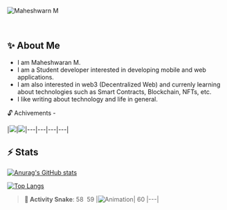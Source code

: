 <img src="https://user-images.githubusercontent.com/85986691/217023920-a17460da-dd41-4e6b-935f-fbdab474d072.png"
 alt="Maheshwarn M" />

<a href="https://twitter.com/Mahesh_devspace" rel="nofollow"><img alt="" src="https://camo.githubusercontent.com/f558aef090eaabdd1b075b0255b42836f972ca92de3f8a2d066fff67cc544668/68747470733a2f2f696d672e736869656c64732e696f2f62616467652f547769747465722d3144413146323f7374796c653d6e6f726d616c266c6f676f3d74776974746572266c6f676f436f6c6f723d7768697465" data-canonical-src="https://img.shields.io/badge/Twitter-1DA1F2?style=normal&amp;logo=twitter&amp;logoColor=white" style="max-width: 100%;"></a>
<a href="https://www.linkedin.com/in/mahesh-devspace/}" rel="nofollow"><img alt="" src="https://camo.githubusercontent.com/46b4cacba29b90c400d3d8990aca63573cb42df06f696e05ac63768b61720c20/68747470733a2f2f696d672e736869656c64732e696f2f62616467652f4c696e6b6564496e2d3030373742353f7374796c653d6e6f726d616c266c6f676f3d6c696e6b6564696e266c6f676f436f6c6f723d7768697465" data-canonical-src="https://img.shields.io/badge/LinkedIn-0077B5?style=normal&amp;logo=linkedin&amp;logoColor=white" style="max-width: 100%;"></a>

## ✨ About Me
 - I am Maheshwaran M. 
 - I am a Student developer interested in developing mobile and web applications.
 - I am also interested in web3 (Decentralized Web) and currenly learning about technologies such as Smart Contracts, Blockchain, NFTs, etc.
 - I like writing about technology and life in general.
 
 🔓 Achivements - 
 
 |![](https://github.githubassets.com/images/modules/profile/achievements/pull-shark-default.png)|![](https://github.githubassets.com/images/modules/profile/achievements/yolo-default.png)|---|---|---|---|

## ⚡ Stats
[![Anurag's GitHub stats](https://github-readme-stats.vercel.app/api?username=mahesh1706)](https://github.com/mahesh1706/github-readme-stats)

[![Top Langs](https://github-readme-stats.vercel.app/api/top-langs/?username=mahesh1706&layout=compact)](https://github.com/anuraghazra/github-readme-stats)


> **🐍 Activity Snake**:
58
​
59
|![Animation](https://raw.githubusercontent.com/mahesh1706/bylickilabs/output/github-contribution-grid-snake-dark.svg)|
60
|---|




<!---
mahesh1706/mahesh1706 is a ✨ special ✨ repository because its `README.md` (this file) appears on your GitHub profile.
You can click the Preview link to take a look at your changes.
--->
